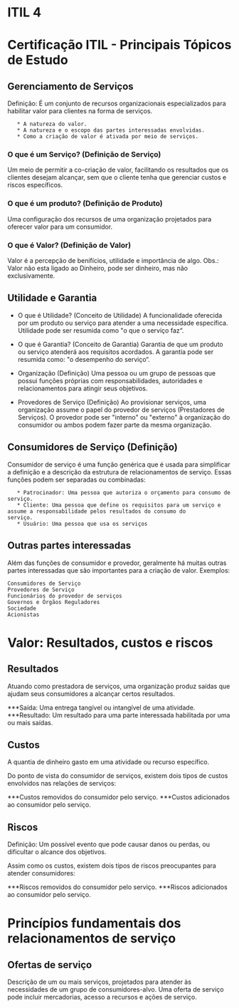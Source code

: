 # ITIL 4
# Certificação ITIL - Principais Tópicos de Estudo


## Gerenciamento de Serviços
Definição: É um conjunto de recursos organizacionais especializados para habilitar valor para clientes na forma de serviços.


````
   * A natureza do valor.
   * A natureza e o escopo das partes interessadas envolvidas.
   * Como a criação de valor é ativada por meio de serviços.
````

### O que é um Serviço? (Definição de Serviço)
Um meio de permitir a co-criação de valor, facilitando os resultados que os clientes desejam alcançar, sem que o cliente tenha que gerenciar custos e riscos específicos.

### O que é um produto? (Definição de Produto)
Uma configuração dos recursos de uma organização projetados para oferecer valor para um consumidor.

### O que é Valor? (Definição de Valor)
Valor é a percepção de benifícios, utilidade e importância de algo. 
Obs.: Valor não esta ligado ao Dinheiro, pode ser dinheiro, mas não exclusivamente. 


## Utilidade e Garantia

* O que é Utilidade? (Conceito de Utilidade)
A funcionalidade oferecida por um produto ou serviço para atender a uma necessidade específica. Utilidade pode ser resumida
como "o que o serviço faz“.

* O que é Garantia? (Conceito de Garantia)
Garantia de que um produto ou serviço atenderá aos requisitos acordados. A garantia pode ser resumida como: "o desempenho do serviço“.

* Organização (Definição)
Uma pessoa ou um grupo de pessoas que possui funções próprias com
responsabilidades, autoridades e relacionamentos para atingir seus objetivos.

* Provedores de Serviço (Definição)
Ao provisionar serviços, uma organização assume o papel do provedor de serviços (Prestadores de Serviços). O provedor pode ser "interno" ou "externo" à organização do consumidor ou ambos podem fazer parte da mesma organização.

## Consumidores de Serviço (Definição)

Consumidor de serviço é uma função genérica que é usada para
simplificar a definição e a descrição da estrutura de relacionamentos de serviço. Essas funções podem ser separadas ou combinadas:

````
   * Patrocinador: Uma pessoa que autoriza o orçamento para consumo de serviço.
   * Cliente: Uma pessoa que define os requisitos para um serviço e assume a responsabilidade pelos resultados do consumo do
serviço.
   * Usuário: Uma pessoa que usa os serviços
````


## Outras partes interessadas

Além das funções de consumidor e provedor, geralmente há muitas outras partes interessadas que são importantes para a criação de
valor. Exemplos:

```
Consumidores de Serviço
Provedores de Serviço
Funcionários do provedor de serviços
Governos e Órgãos Reguladores
Sociedade
Acionistas
```

# Valor: Resultados, custos e riscos

## Resultados

Atuando como prestadora de serviços, uma organização produz saídas que ajudam seus consumidores a alcançar certos
resultados.
 
   ***Saída: Uma entrega tangível ou intangível de uma atividade.
   ***Resultado: Um resultado para uma parte interessada habilitada por uma ou mais saídas.


## Custos

A quantia de dinheiro gasto em uma atividade ou recurso específico.

Do ponto de vista do consumidor de serviços, existem dois tipos de custos envolvidos nas relações de serviços: 

  ***Custos removidos do consumidor pelo serviço.
  ***Custos adicionados ao consumidor pelo serviço.


## Riscos

Definição: Um possível evento que pode causar danos ou perdas, ou dificultar o alcance dos objetivos.

Assim como os custos, existem dois tipos de riscos preocupantes para atender consumidores:

   ***Riscos removidos do consumidor pelo serviço.
   ***Riscos adicionados ao consumidor pelo serviço.


# Princípios fundamentais dos relacionamentos de serviço

## Ofertas de serviço

Descrição de um ou mais serviços, projetados para atender às
necessidades de um grupo de consumidores-alvo. Uma oferta de serviço pode incluir mercadorias, acesso a recursos e ações de serviço.



